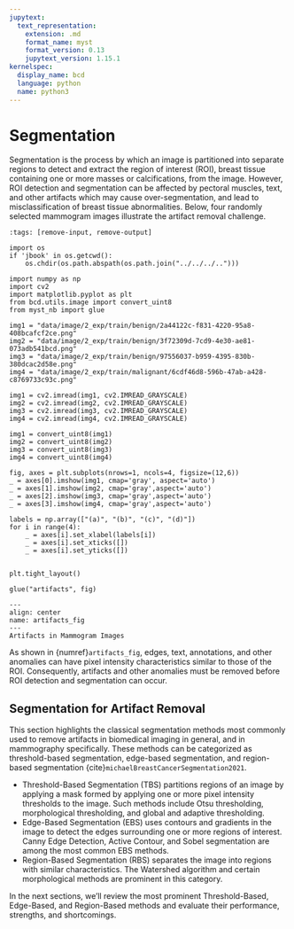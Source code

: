 ```yaml
---
jupytext:
  text_representation:
    extension: .md
    format_name: myst
    format_version: 0.13
    jupytext_version: 1.15.1
kernelspec:
  display_name: bcd
  language: python
  name: python3
---
```

# Segmentation

Segmentation is the process by which an image is partitioned into separate regions to detect and extract the region of interest (ROI), breast tissue containing one or more masses or calcifications, from the image. However, ROI detection and segmentation can be affected by pectoral muscles, text, and other artifacts which may cause over-segmentation, and lead to misclassification of breast tissue abnormalities. Below, four randomly selected mammogram images illustrate the artifact removal challenge.

```{code-cell} ipython3
:tags: [remove-input, remove-output]

import os
if 'jbook' in os.getcwd():
    os.chdir(os.path.abspath(os.path.join("../../../..")))

import numpy as np
import cv2
import matplotlib.pyplot as plt
from bcd.utils.image import convert_uint8
from myst_nb import glue

img1 = "data/image/2_exp/train/benign/2a44122c-f831-4220-95a8-408bcafcf2ce.png"
img2 = "data/image/2_exp/train/benign/3f72309d-7cd9-4e30-ae81-073adb541bcd.png"
img3 = "data/image/2_exp/train/benign/97556037-b959-4395-830b-380dcac2d58e.png"
img4 = "data/image/2_exp/train/malignant/6cdf46d8-596b-47ab-a428-c8769733c93c.png"

img1 = cv2.imread(img1, cv2.IMREAD_GRAYSCALE)
img2 = cv2.imread(img2, cv2.IMREAD_GRAYSCALE)
img3 = cv2.imread(img3, cv2.IMREAD_GRAYSCALE)
img4 = cv2.imread(img4, cv2.IMREAD_GRAYSCALE)

img1 = convert_uint8(img1)
img2 = convert_uint8(img2)
img3 = convert_uint8(img3)
img4 = convert_uint8(img4)

fig, axes = plt.subplots(nrows=1, ncols=4, figsize=(12,6))
_ = axes[0].imshow(img1, cmap='gray', aspect='auto')
_ = axes[1].imshow(img2, cmap='gray',aspect='auto')
_ = axes[2].imshow(img3, cmap='gray',aspect='auto')
_ = axes[3].imshow(img4, cmap='gray',aspect='auto')

labels = np.array(["(a)", "(b)", "(c)", "(d)"])
for i in range(4):
    _ = axes[i].set_xlabel(labels[i])
    _ = axes[i].set_xticks([])
    _ = axes[i].set_yticks([])


plt.tight_layout()

glue("artifacts", fig)
```

```{glue:figure} artifacts
---
align: center
name: artifacts_fig
---
Artifacts in Mammogram Images
```

As shown in {numref}`artifacts_fig`, edges, text, annotations, and other anomalies can have pixel intensity characteristics similar to those of the ROI. Consequently, artifacts and other anomalies must be removed before ROI detection and segmentation can occur.

## Segmentation for Artifact Removal

This section highlights the classical segmentation methods most commonly used to remove artifacts in biomedical imaging in general, and in mammography specifically. These methods can be categorized as threshold-based segmentation, edge-based segmentation, and region-based segmentation {cite}`michaelBreastCancerSegmentation2021`.

- Threshold-Based Segmentation (TBS) partitions regions of an image by applying a mask formed by applying one or more pixel intensity thresholds to the image. Such methods include Otsu thresholding, morphological thresholding, and global and adaptive thresholding.
- Edge-Based Segmentation (EBS) uses contours and gradients in the image to detect the edges surrounding one or more regions of interest. Canny Edge Detection, Active Contour, and Sobel segmentation are among the most common EBS methods.
- Region-Based Segmentation (RBS) separates the image into regions with similar characteristics. The Watershed algorithm and certain morphological methods are prominent in this category.

In the next sections, we’ll review the most prominent Threshold-Based, Edge-Based, and Region-Based methods and evaluate their performance, strengths, and shortcomings.

